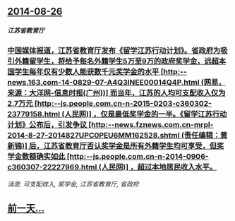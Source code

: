 ## [2014-08-26](/news/2014/08/26/index.md)

##### 江苏省教育厅
### [中国媒体报道，江苏省教育厅发布《留学江苏行动计划》。省政府为吸引外籍留学生，将给予每名外籍学生5万至9万的政府奖学金，远超本国学生每年仅有少数人能获数千元奖学金的水平 [http:--news.163.com-14-0829-07-A4Q3INEE00014Q4P.html (网易，来源：大洋网-信息时报(广州))] 而当年，江苏的人均可支配收入仅为2.7万元 [http:--js.people.com.cn-n-2015-0203-c360302-23779158.html (人民网)] ，仅是最低奖学金的一半。《留学江苏行动计划》公布后，引发争议 [http:--news.fznews.com.cn-mrpl-2014-8-27-2014827UPC0PEU6MM162528.shtml (责任编辑：黄新锦)] 后，江苏省教育厅否认奖学金是所有外籍学生均可享受，但奖学金数额确实如此 [http:--js.people.com.cn-n-2014-0906-c360307-22227969.html (人民网)] ，超过本地居民收入水平。](/news/2014/08/26/中国媒体报道-江苏省教育厅发布-留学江苏行动计划-省政府为吸引外籍留学生-将给予每名外籍学生5万至9万的政府奖学金-远.md)
_消息: 可支配收入, 奖学金, 江苏省教育厅, 省政府_

## [前一天...](/news/2014/08/25/index.md)

